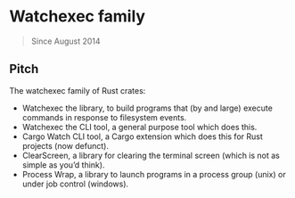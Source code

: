 # Watchexec family

> Since August 2014

## Pitch

The watchexec family of Rust crates:
- Watchexec the library, to build programs that (by and large) execute commands in response to filesystem events.
- Watchexec the CLI tool, a general purpose tool which does this.
- Cargo Watch CLI tool, a Cargo extension which does this for Rust projects (now defunct).
- ClearScreen, a library for clearing the terminal screen (which is not as simple as you’d think).
- Process Wrap, a library to launch programs in a process group (unix) or under job control (windows).

